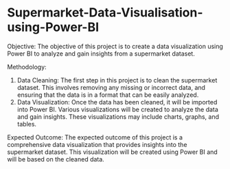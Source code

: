 # Supermarket-Data-Visualisation-using-Power-BI

Objective: The objective of this project is to create a data visualization using Power BI to analyze and gain insights from a supermarket dataset.

Methodology: 
1. Data Cleaning: The first step in this project is to clean the supermarket dataset. This involves removing any missing or incorrect data, and ensuring that the data is in a format that can be easily analyzed.
2. Data Visualization: Once the data has been cleaned, it will be imported into Power BI. Various visualizations will be created to analyze the data and gain insights. These visualizations may include charts, graphs, and tables.

Expected Outcome: The expected outcome of this project is a comprehensive data visualization that provides insights into the supermarket dataset. This visualization will be created using Power BI and will be based on the cleaned data.

